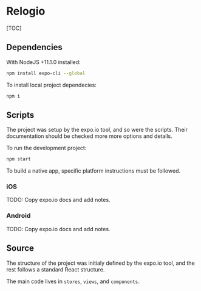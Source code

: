 # Relogio

[TOC]

## Dependencies

With NodeJS +11.1.0 installed:

```bash
npm install expo-cli --global
```

To install local project dependecies:

```bash
npm i
```

## Scripts

The project was setup by the expo.io tool, and so were the scripts. Their documentation should be checked more more options and details.

To run the development project:

```bash
npm start
```

To build a native app, specific platform instructions must be followed.

### iOS

TODO: Copy expo.io docs and add notes.

### Android

TODO: Copy expo.io docs and add notes.

## Source

The structure of the project was initialy defined by the expo.io tool, and the rest follows a standard React structure.

The main code lives in `stores`, `views`, and `components`.

